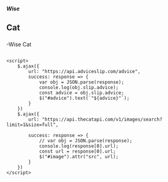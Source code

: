<!DOCTYPE html>
<html lang="pt-BR">
<head>
    <meta charset="UTF-8">
    <link rel="stylesheet" href="stylepage.css">
    <style>
        @import url('https://fonts.googleapis.com/css2?family=Roboto:wght@400;700&display=swap');
    </style>
    <title>Wise Cat</title>
    <script src="https://ajax.googleapis.com/ajax/libs/jquery/3.6.0/jquery.min.js"></script> 
</head>
<body>
    <nav>
        <h5>Wise</h6>
        <h2>Cat</h4>
    </nav>
    <section>
        <div>
            <h3 id="advice"></h3>
            <p>-Wise Cat</p>
        </div>
        <img id="image" src="">
    </section>

    <script>
        $.ajax({
            url: "https://api.adviceslip.com/advice",
            success: response => {
                var obj = JSON.parse(response);
                console.log(obj.slip.advice);
                const advice = obj.slip.advice;
                $("#advice").text(`"${advice}"`);
            }
        })
        $.ajax({
            url: "https://api.thecatapi.com/v1/images/search?limit=1&size=full",

            success: response => {
                // var obj = JSON.parse(response);
                console.log(response[0].url);
                const url = response[0].url;
                $("#image").attr("src", url);
            }
        })
    </script>
</body>

</html>
